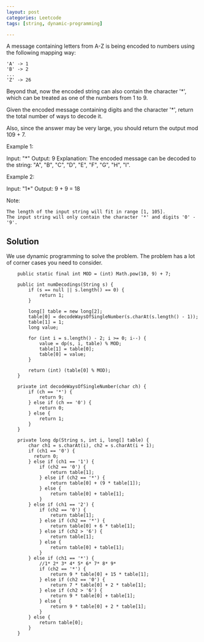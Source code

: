 ```yaml
---
layout: post
categories: Leetcode
tags: [string, dynamic-programming]

---
```


A message containing letters from A-Z is being encoded to numbers using the following mapping way:

```
'A' -> 1
'B' -> 2
...
'Z' -> 26
```

Beyond that, now the encoded string can also contain the character '*', which can be treated as one of the numbers from 1 to 9.

Given the encoded message containing digits and the character '*', return the total number of ways to decode it.

Also, since the answer may be very large, you should return the output mod 109 + 7.

Example 1:

Input: "*"
Output: 9
Explanation: The encoded message can be decoded to the string: "A", "B", "C", "D", "E", "F", "G", "H", "I".

Example 2:

Input: "1*"
Output: 9 + 9 = 18

Note:

    The length of the input string will fit in range [1, 105].
    The input string will only contain the character '*' and digits '0' - '9'.

## Solution

We use dynamic programming to solve the problem. The problem has a lot of corner cases you need to consider.

```
    public static final int MOD = (int) Math.pow(10, 9) + 7;

    public int numDecodings(String s) {
        if (s == null || s.length() == 0) {
            return 1;
        }

        long[] table = new long[2];
        table[0] = decodeWaysOfSingleNumber(s.charAt(s.length() - 1));
        table[1] = 1;
        long value;

        for (int i = s.length() - 2; i >= 0; i--) {
            value = dp(s, i, table) % MOD;
            table[1] = table[0];
            table[0] = value;
        }

        return (int) (table[0] % MOD);
    }

    private int decodeWaysOfSingleNumber(char ch) {
        if (ch == '*') {
            return 9;
        } else if (ch == '0') {
            return 0;
        } else {
            return 1;
        }
    }

    private long dp(String s, int i, long[] table) {
        char ch1 = s.charAt(i), ch2 = s.charAt(i + 1);
        if (ch1 == '0') {
          return 0;
        } else if (ch1 == '1') {
            if (ch2 == '0') {
                return table[1];
            } else if (ch2 == '*') {
                return table[0] + (9 * table[1]);
            } else {
                return table[0] + table[1];
            }
        } else if (ch1 == '2') {
            if (ch2 == '0') {
                return table[1];
            } else if (ch2 == '*') {
                return table[0] + 6 * table[1];
            } else if (ch2 > '6') {
                return table[1];
            } else {
                return table[0] + table[1];
            }
        } else if (ch1 == '*') {
            //1* 2* 3* 4* 5* 6* 7* 8* 9*
            if (ch2 == '*') {
                return 9 * table[0] + 15 * table[1];
            } else if (ch2 == '0') {
                return 7 * table[0] + 2 * table[1];
            } else if (ch2 > '6') {
                return 9 * table[0] + table[1];
            } else {
                return 9 * table[0] + 2 * table[1];
            }
        } else {
            return table[0];
        }
    }
```
